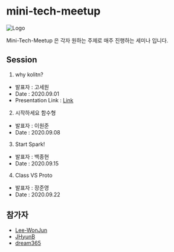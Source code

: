 # mini-tech-meetup
![Logo](https://user-images.githubusercontent.com/10369528/91630035-2aaff000-ea09-11ea-8996-6916fef85ac6.jpg)

Mini-Tech-Meetup 은 각자 원하는 주제로 매주 진행하는 세미나 입니다.

## Session

1. why kolitn?  
 - 발표자 : 고세원
 - Date : 2020.09.01
 - Presentation Link : [Link](https://www.slideshare.net/SewonKo/why-what-how-kotlin-238369286)
2. 시작하세요 함수형
 - 발표자 : 이원준
 - Date : 2020.09.08
3. Start Spark!
 - 발표자 : 백종현
 - Date : 2020.09.15
4. Class VS Proto
 - 발표자 : 장준영
 - Date : 2020.09.22



## 참가자
 - [Lee-WonJun](https://github.com/Lee-WonJun)
 - [JHyunB](https://github.com/JHyunB)
 - [dream365](https://github.com/dream365)
